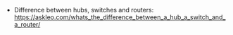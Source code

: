 - Difference between hubs, switches and routers: https://askleo.com/whats_the_difference_between_a_hub_a_switch_and_a_router/

